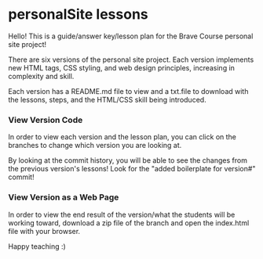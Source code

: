 # personalSite lessons

Hello! This is a guide/answer key/lesson plan for the Brave Course personal site project!

There are six versions of the personal site project. Each version implements new HTML tags, CSS styling, and web design principles, increasing in complexity and skill.

Each version has a README.md file to view and a txt.file to download with the lessons, steps, and the HTML/CSS skill being introduced.

### View Version Code
In order to view each version and the lesson plan, you can click on the branches to change which version you are looking at.

By looking at the commit history, you will be able to see the changes from the previous version's lessons! Look for the "added boilerplate for version#" commit!

### View Version as a Web Page
In order to view the end result of the version/what the students will be working toward, download a zip file of the branch and open the index.html file with your browser.



Happy teaching :)

